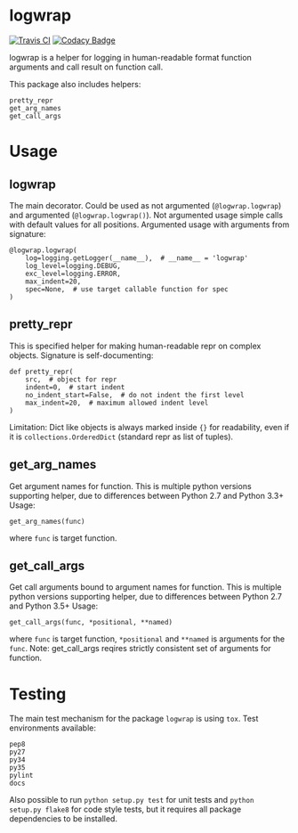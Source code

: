 logwrap
=======

[![Travis CI](https://travis-ci.org/penguinolog/logwrap.svg?branch=master)](https://travis-ci.org/penguinolog/logwrap) [![Codacy Badge](https://api.codacy.com/project/badge/Grade/72f332d53b924cd2b2c0dc6f9d1f8d0f)](https://www.codacy.com/app/penguinolog/logwrap?utm_source=github.com&amp;utm_medium=referral&amp;utm_content=penguinolog/logwrap&amp;utm_campaign=Badge_Grade)

logwrap is a helper for logging in human-readable format function arguments and call result on function call.

This package also includes helpers:

    pretty_repr
    get_arg_names
    get_call_args
    
Usage
=====

logwrap
-------
The main decorator. Could be used as not argumented (`@logwrap.logwrap`) and argumented (`@logwrap.logwrap()`).
Not argumented usage simple calls with default values for all positions.
Argumented usage with arguments from signature:

    @logwrap.logwrap(
        log=logging.getLogger(__name__),  # __name__ = 'logwrap'
        log_level=logging.DEBUG,
        exc_level=logging.ERROR,
        max_indent=20,
        spec=None,  # use target callable function for spec
    )

pretty_repr
-----------
This is specified helper for making human-readable repr on complex objects.
Signature is self-documenting:

    def pretty_repr(
        src,  # object for repr
        indent=0,  # start indent
        no_indent_start=False,  # do not indent the first level
        max_indent=20,  # maximum allowed indent level
    )
    
Limitation: Dict like objects is always marked inside `{}` for readability, even if it is `collections.OrderedDict` (standard repr as list of tuples).

get_arg_names
-------------
Get argument names for function. This is multiple python versions supporting helper, due to differences between Python 2.7 and Python 3.3+
Usage:

    get_arg_names(func)

where `func` is target function.

get_call_args
-------------
Get call arguments bound to argument names for function. This is multiple python versions supporting helper, due to differences between Python 2.7 and Python 3.5+
Usage:

    get_call_args(func, *positional, **named)
    
where `func` is target function, `*positional` and `**named` is arguments for the `func`.
Note: get_call_args reqires strictly consistent set of arguments for function.

Testing
=======
The main test mechanism for the package `logwrap` is using `tox`.
Test environments available:

    pep8
    py27
    py34
    py35
    pylint
    docs

Also possible to run `python setup.py test` for unit tests and `python setup.py flake8` for code style tests,
but it requires all package dependencies to be installed.